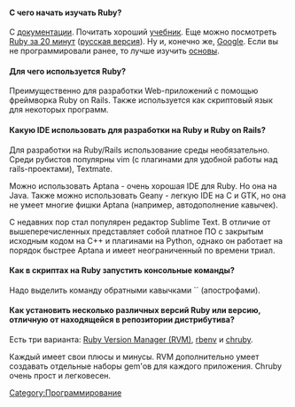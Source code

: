 #### С чего начать изучать Ruby?

С [документации](http://www.ruby-doc.org/core/). Почитать хороший
[учебник](http://ru.wikibooks.org/wiki/Ruby). Еще можно посмотреть
[Ruby за 20
минут](http://www.ruby-lang.org/en/documentation/quickstart/)
([русская
версия](http://preview.ruby-lang.org/ru/documentation/quickstart/)).
Ну и, конечно же, [Google](http://www.google.ru/). Если вы не
программировали ранее, то лучше изучить
[основы](http://lib.ru/CTOTOR/starterkit.txt).

#### Для чего используется Ruby?

Преимущественно для разработки Web-приложений с помощью фреймворка Ruby
on Rails. Также используется как скриптовый язык для некоторых программ.

#### Какую IDE использовать для разработки на Ruby и Ruby on Rails?

Для разработки на Ruby/Rails использование среды необязательно. Среди
рубистов популярны vim (с плагинами для удобной работы над
rails-проектами), Textmate.

Можно использовать Aptana - очень хорошая IDE для Ruby. Но она на Java.
Также можно использовать Geany - легкую IDE на C и GTK, но она не умеет
многие фишки Aptana (например, автодополнение кавычек).

С недавних пор стал популярен редактор Sublime Text. В отличие от
вышеперечисленных представляет собой платное ПО с закрытым
исходным кодом на C++ и плагинами на Python, однако он работает
на порядок быстрее Aptana и имеет неограниченный по времени триал.

#### Как в скриптах на Ruby запустить консольные команды?

Надо выделить команду обратными кавычками \`\` (апострофами).

#### Как установить несколько различных версий Ruby или версию, отличную от находящейся в репозитории дистрибутива?

Есть три варианта: [Ruby Version Manager (RVM)](https://rvm.io/),
[rbenv](https://github.com/sstephenson/rbenv/) и
[chruby](https://github.com/postmodern/chruby).

Каждый имеет свои плюсы и минусы. RVM дополнительно умеет создавать
отдельные наборы gem'ов для каждого приложения. Chruby очень прост
и легковесен.

[Category:Программирование](Category:Программирование "wikilink")
